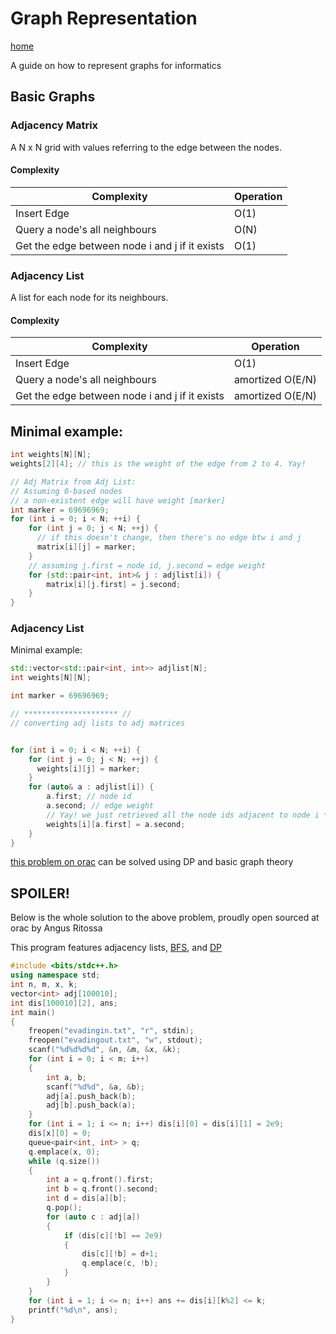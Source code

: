 # Graph Representation

[home](/)

A guide on how to represent graphs for informatics

## Basic Graphs

### Adjacency Matrix
A N x N grid with values referring to the edge between the nodes.

#### Complexity

| Complexity | Operation |
| --- | --- |
| Insert Edge | O(1) |
| Query a node's all neighbours | O(N) |
| Get the edge between node i and j if it exists | O(1) |

### Adjacency List
A list for each node for its neighbours.

#### Complexity

| Complexity | Operation |
| --- | --- |
| Insert Edge | O(1) |
| Query a node's all neighbours | amortized O(E/N) |
| Get the edge between node i and j if it exists | amortized O(E/N) |

## Minimal example:

```c++
int weights[N][N];
weights[2][4]; // this is the weight of the edge from 2 to 4. Yay!

// Adj Matrix from Adj List:
// Assuming 0-based nodes
// a non-existent edge will have weight [marker]
int marker = 69696969;
for (int i = 0; i < N; ++i) {
    for (int j = 0; j < N; ++j) {
      // if this doesn't change, then there's no edge btw i and j
      matrix[i][j] = marker;
    }
    // assuming j.first = node id, j.second = edge weight
    for (std::pair<int, int>& j : adjlist[i]) {
        matrix[i][j.first] = j.second;
    }
}
```

### Adjacency List

Minimal example:

```c++
std::vector<std::pair<int, int>> adjlist[N];
int weights[N][N];

int marker = 69696969;

// ********************* //
// converting adj lists to adj matrices


for (int i = 0; i < N; ++i) {
    for (int j = 0; j < N; ++j) {
      weights[i][j] = marker;
    }
    for (auto& a : adjlist[i]) {
        a.first; // node id
        a.second; // edge weight
        // Yay! we just retrieved all the node ids adjacent to node i *and* their edge weights!
        weights[i][a.first] = a.second;
    }
}
```

[this problem on orac](http://orac.amt.edu.au/cgi-bin/train/problem.pl?set=aio19&problemid=1081) can be solved using DP and basic graph theory

## SPOILER!

Below is the whole solution to the above problem, proudly open sourced at orac by Angus Ritossa

This program features adjacency lists, [BFS](/Basic_Notes/Graph_Theory/BFS), and [DP](/Basic_Notes/Dynamic_Programming)

```c++
#include <bits/stdc++.h>
using namespace std;
int n, m, x, k;
vector<int> adj[100010];
int dis[100010][2], ans;
int main()
{
	freopen("evadingin.txt", "r", stdin);
	freopen("evadingout.txt", "w", stdout);
	scanf("%d%d%d%d", &n, &m, &x, &k);
	for (int i = 0; i < m; i++)
	{
		int a, b;
		scanf("%d%d", &a, &b);
		adj[a].push_back(b);
		adj[b].push_back(a);
	}
	for (int i = 1; i <= n; i++) dis[i][0] = dis[i][1] = 2e9;
	dis[x][0] = 0;
	queue<pair<int, int> > q;
	q.emplace(x, 0);
	while (q.size())
	{
		int a = q.front().first;
		int b = q.front().second;
		int d = dis[a][b];
		q.pop();
		for (auto c : adj[a])
		{
			if (dis[c][!b] == 2e9)
			{
				dis[c][!b] = d+1;
				q.emplace(c, !b);
			}
		}
	}
	for (int i = 1; i <= n; i++) ans += dis[i][k%2] <= k;
	printf("%d\n", ans);
}
```
